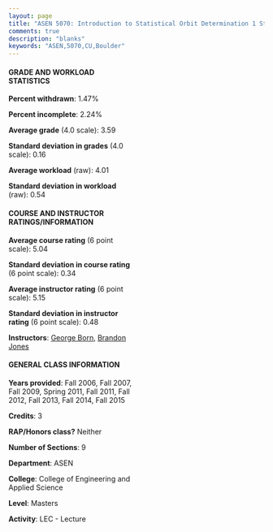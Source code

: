 ```yaml
---
layout: page
title: "ASEN 5070: Introduction to Statistical Orbit Determination 1 Statistics"
comments: true
description: "blanks"
keywords: "ASEN,5070,CU,Boulder"
---
```

<head>
<script src="https://ajax.googleapis.com/ajax/libs/jquery/2.1.3/jquery.min.js"></script>
<script src="https://dl.dropboxusercontent.com/s/pc42nxpaw1ea4o9/highcharts.js?dl=0"></script>
<!-- <script src="../assets/js/highcharts.js"></script> -->
<style type="text/css">@font-face {
	font-family: "Bebas Neue";
	src: url(https://www.filehosting.org/file/details/544349/BebasNeue Regular.otf) format("opentype");
	}
	h1.Bebas { 
		font-family: "Bebas Neue", Verdana, Tahoma;
	}
</style>
</head>
<body>
	<div id="container" style="float: right; width: 45%; height: 88%; margin-left: 2.5%; margin-right: 2.5%;"></div>
	<script language="JavaScript">
		$(document).ready(function() {
		var chart = {type: 'column'};
		var title = {text: 'Grade Distribution'};
		var xAxis = {categories: ['A','B','C','D','F'],crosshair: true};
		var yAxis = {min: 0,title: {text: 'Percentage'}};
		var tooltip = {headerFormat: '<center><b><span style="font-size:20px">{point.key}</span></b></center>',
		               pointFormat: '<td style="padding:0"><b>{point.y:.1f}%</b></td>',
		               footerFormat: '</table>',shared: true,useHTML: true};
		var plotOptions = {column: {pointPadding: 0.0,borderWidth: 0}};  
		var credits = {enabled: false};var series= [{name: 'Percent',data: [67.28,30.79,1.6,0.0,0.33,]}];
		var json = {};
		json.chart = chart;
		json.title = title;
		json.tooltip = tooltip;
		json.xAxis = xAxis;
		json.yAxis = yAxis;  
		json.series = series;
		json.plotOptions = plotOptions;  
		json.credits = credits;
		$('#container').highcharts(json);
	});
	</script>
</body>
			   
#### GRADE AND WORKLOAD STATISTICS

**Percent withdrawn**: 1.47%

**Percent incomplete**: 2.24%

**Average grade** (4.0 scale): 3.59

**Standard deviation in grades** (4.0 scale): 0.16

**Average workload** (raw): 4.01

**Standard deviation in workload** (raw): 0.54

#### COURSE AND INSTRUCTOR RATINGS/INFORMATION

**Average course rating** (6 point scale): 5.04

**Standard deviation in course rating** (6 point scale): 0.34

**Average instructor rating** (6 point scale): 5.15

**Standard deviation in instructor rating** (6 point scale): 0.48

**Instructors**: <a href='../../instructors/George_Born'>George Born</a>, <a href='../../instructors/Brandon_Jones'>Brandon Jones</a>

#### GENERAL CLASS INFORMATION

**Years provided**: Fall 2006, Fall 2007, Fall 2009, Spring 2011, Fall 2011, Fall 2012, Fall 2013, Fall 2014, Fall 2015

**Credits**: 3

**RAP/Honors class?** Neither

**Number of Sections**: 9

**Department**: ASEN

**College**: College of Engineering and Applied Science

**Level**: Masters

**Activity**: LEC - Lecture
